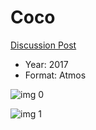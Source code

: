# Coco

[Discussion Post](https://www.avsforum.com/threads/bass-eq-for-filtered-movies.2995212/post-56753022)

* Year: 2017
* Format: Atmos

![img 0](https://fanart.tv/fanart/movies/354912/moviethumb/coco-5a01bd86ee340.jpg)

![img 1](https://i.imgur.com/uqxlYuO.png)

